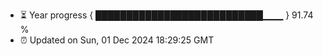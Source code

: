- ⏳ Year progress { ███████████████████████████▁▁▁ } 91.74 %
- ⏰ Updated on Sun, 01 Dec 2024 18:29:25 GMT

